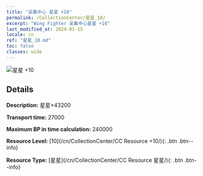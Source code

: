 ```yaml
---
title: "采集中心 星星 +10"
permalink: /CollectionCenter/星星_10/
excerpt: "Wing Fighter 采集中心星星 +10"
last_modified_at: 2024-01-15
locale: cn
ref: "星星_10.md"
toc: false
classes: wide
---
```



![星星 +10](/images/cc/CC_Star_6.png)

## Details

  **Description:** 星星×43200

  **Transport time:** 27000

  **Maximum BP in time calculation:** 240000

  **Resource Level:** [10](/cn/CollectionCenter/CC Resource +10/){: .btn .btn--info}

  **Resource Type:** [星星](/cn/CollectionCenter/CC Resource 星星/){: .btn .btn--info}

